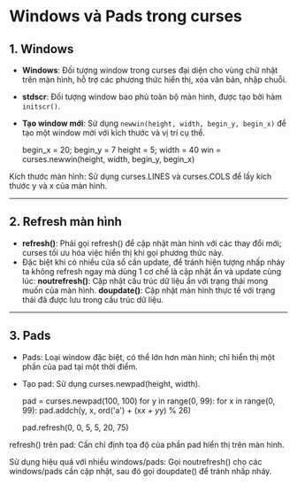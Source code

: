 # Windows và Pads trong curses

## 1. Windows
- **Windows**: Đối tượng window trong curses đại diện cho vùng chữ nhật trên màn hình, hỗ trợ các phương thức hiển thị, xóa văn bản, nhập chuỗi.
- **stdscr**: Đối tượng window bao phủ toàn bộ màn hình, được tạo bởi hàm `initscr()`.
- **Tạo window mới**: Sử dụng `newwin(height, width, begin_y, begin_x)` để tạo một window mới với kích thước và vị trí cụ thể.

    begin_x = 20; begin_y = 7
    height = 5; width = 40
    win = curses.newwin(height, width, begin_y, begin_x)

Kích thước màn hình: Sử dụng curses.LINES và curses.COLS để lấy kích thước y và x của màn hình.

---

## 2. Refresh màn hình

- **refresh()**: Phải gọi refresh() để cập nhật màn hình với các thay đổi mới; curses tối ưu hóa việc hiển thị khi gọi phương thức này.
- Đặc biệt khi có nhiều cửa sổ cần update, để tránh hiện tượng nhấp nháy ta không refresh ngay mà dùng 1 cơ chế là cập nhật ẩn và update cùng lúc:
    **noutrefresh()**: Cập nhật cấu trúc dữ liệu ẩn với trạng thái mong muốn của màn hình.
    **doupdate()**: Cập nhật màn hình thực tế với trạng thái đã được lưu trong cấu trúc dữ liệu.

---

## 3. Pads

- Pads: Loại window đặc biệt, có thể lớn hơn màn hình; chỉ hiển thị một phần của pad tại một thời điểm.

- Tạo pad: Sử dụng curses.newpad(height, width).

    pad = curses.newpad(100, 100)
    for y in range(0, 99):
        for x in range(0, 99):
            pad.addch(y, x, ord('a') + (x*x + y*y) % 26)

    pad.refresh(0, 0, 5, 5, 20, 75)

refresh() trên pad: Cần chỉ định tọa độ của phần pad hiển thị trên màn hình.

Sử dụng hiệu quả với nhiều windows/pads: Gọi noutrefresh() cho các windows/pads cần cập nhật, sau đó gọi doupdate() để tránh nhấp nháy.